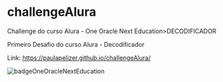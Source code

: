 # challengeAlura
Challenge do curso Alura - One Oracle Next Education>DECODIFICADOR

Primeiro Desafio do curso Alura - Decodificador

Link: https://paulapelizer.github.io/challengeAlura/

![badgeOneOracleNextEducation](https://user-images.githubusercontent.com/107080271/214735613-76fb310c-ee6c-4f23-91f5-b152e4864d66.png)
